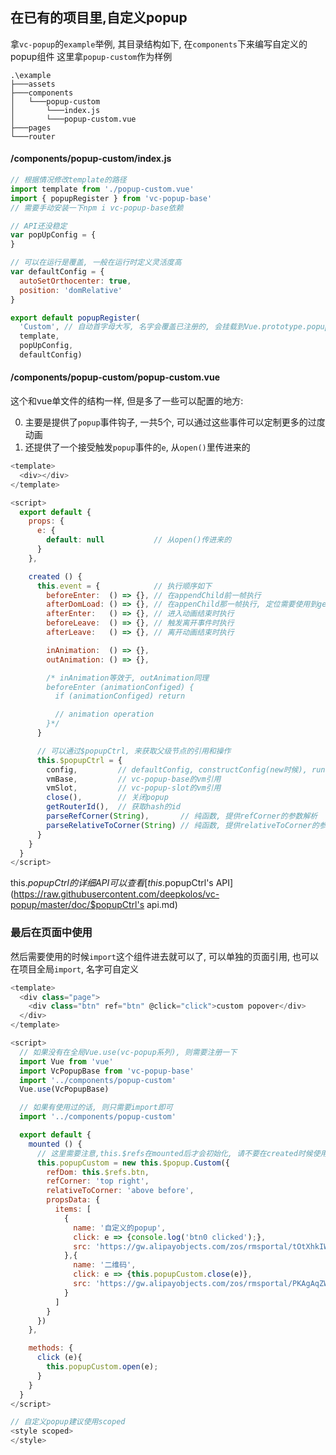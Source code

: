 
## 在已有的项目里,自定义popup

拿`vc-popup`的`example`举例, 其目录结构如下, 在`components`下来编写自定义的popup组件
这里拿`popup-custom`作为样例


```shell
.\example
├───assets
├───components
│   └───popup-custom
│       └───index.js
│       └───popup-custom.vue
├───pages
└───router
```

#### /components/popup-custom/**index.js**

```js
// 根据情况修改template的路径
import template from './popup-custom.vue'
import { popupRegister } from 'vc-popup-base'
// 需要手动安装一下npm i vc-popup-base依赖

// API还没稳定
var popUpConfig = {
}

// 可以在运行是覆盖, 一般在运行时定义灵活度高
var defaultConfig = {
  autoSetOrthocenter: true,
  position: 'domRelative'
}

export default popupRegister(
  'Custom', // 自动首字母大写, 名字会覆盖已注册的, 会挂载到Vue.prototype.popup[name]里
  template,
  popUpConfig,
  defaultConfig)
```

#### /components/popup-custom/**popup-custom.vue**

这个和vue单文件的结构一样, 但是多了一些可以配置的地方:

0. 主要是提供了`popup`事件钩子, 一共5个, 可以通过这些事件可以定制更多的过度动画
1. 还提供了一个接受触发`popup`事件的`e`, 从`open()`里传进来的

```js
<template>
  <div></div>
</template>

<script>
  export default {
    props: {
      e: {
        default: null           // 从open()传进来的
      }
    },

    created () {
      this.event = {            // 执行顺序如下
        beforeEnter:  () => {}, // 在appendChild前一帧执行
        afterDomLoad: () => {}, // 在appenChild那一帧执行, 定位需要使用到getBoundingClientRect的话就挂在这里
        afterEnter:   () => {}, // 进入动画结束时执行
        beforeLeave:  () => {}, // 触发离开事件时执行
        afterLeave:   () => {}, // 离开动画结束时执行

        inAnimation:  () => {},
        outAnimation: () => {},

        /* inAnimation等效于, outAnimation同理
        beforeEnter (animationConfiged) {
          if (animationConfiged) return

          // animation operation
        }*/
      }

      // 可以通过$popupCtrl, 来获取父级节点的引用和操作
      this.$popupCtrl = {
        config,         // defaultConfig, constructConfig(new时候), runtimeConfig(open时候)所合并出来的config
        vmBase,         // vc-popup-base的vm引用
        vmSlot,         // vc-popup-slot的vm引用
        close(),        // 关闭popup
        getRouterId(),  // 获取hash的id
        parseRefCorner(String),       // 纯函数, 提供refCorner的参数解析
        parseRelativeToCorner(String) // 纯函数, 提供relativeToCorner的参数解析
      }
    }
  }
</script>
```

this.$popupCtrl的详细API可以查看[this.$popupCtrl's API](https://raw.githubusercontent.com/deepkolos/vc-popup/master/doc/$popupCtrl's api.md)

### 最后在页面中使用

然后需要使用的时候`import`这个组件进去就可以了, 可以单独的页面引用, 也可以在项目全局`import`, 名字可自定义

```js
<template>
  <div class="page">
    <div class="btn" ref="btn" @click="click">custom popover</div>
  </div>
</template>

<script>
  // 如果没有在全局Vue.use(vc-popup系列), 则需要注册一下
  import Vue from 'vue'
  import VcPopupBase from 'vc-popup-base'
  import '../components/popup-custom'
  Vue.use(VcPopupBase)

  // 如果有使用过的话, 则只需要import即可
  import '../components/popup-custom'

  export default {
    mounted () {
      // 这里需要注意,this.$refs在mounted后才会初始化, 请不要在created时候使用
      this.popupCustom = new this.$popup.Custom({
        refDom: this.$refs.btn,
        refCorner: 'top right',
        relativeToCorner: 'above before',
        propsData: {
          items: [
            {
              name: '自定义的popup',
              click: e => {console.log('btn0 clicked');},
              src: 'https://gw.alipayobjects.com/zos/rmsportal/tOtXhkIWzwotgGSeptou.svg'
            },{
              name: '二维码',
              click: e => {this.popupCustom.close(e)},
              src: 'https://gw.alipayobjects.com/zos/rmsportal/PKAgAqZWJVNwKsAJSmXd.svg'
            }
          ]
        }
      })
    },

    methods: {
      click (e){
        this.popupCustom.open(e);
      }
    }
  }
</script>

// 自定义popup建议使用scoped
<style scoped>
</style>
```

